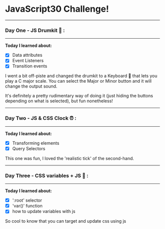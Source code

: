 # JavaScript30 Challenge!
---
### Day One - JS Drumkit 🥁 :
---
**Today I learned about:**
- [x] Data attributes
- [x] Event Listeners
- [x] Transition events

I went a bit off-piste and changed the drumkit to a Keyboard 🎹 that lets you play a C major scale.
You can select the Major or Minor button and it will change the output sound. 

It's definitely a pretty rudimentary way of doing it (just hiding the buttons depending on what is selected), but fun nonetheless!

---

### Day Two - JS & CSS Clock ⏰ :
---
**Today I learned about:**
- [x] Transforming elements
- [x] Query Selectors

This one was fun, I loved the 'realistic tick' of the second-hand.

---

### Day Three - CSS variables + JS 🎨 :
---
**Today I learned about:**
- [x] ':root' selector
- [x] 'var()' function
- [x] how to update variables with js

So cool to know that you can target and update css using js
